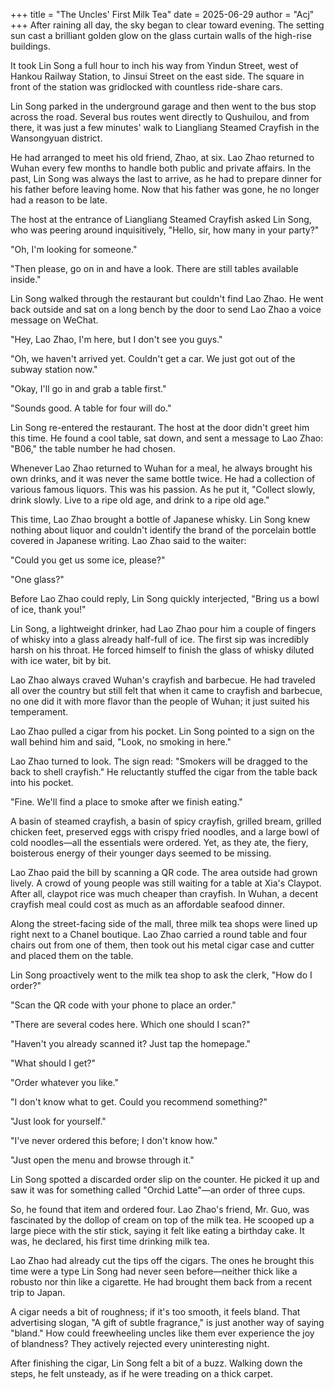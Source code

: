 +++
title = "The Uncles' First Milk Tea"
date = 2025-06-29
author = "Acj"
+++
After raining all day, the sky began to clear toward evening. The setting sun cast a brilliant golden glow on the glass curtain walls of the high-rise buildings.

It took Lin Song a full hour to inch his way from Yindun Street, west of Hankou Railway Station, to Jinsui Street on the east side. The square in front of the station was gridlocked with countless ride-share cars.

Lin Song parked in the underground garage and then went to the bus stop across the road. Several bus routes went directly to Qushuilou, and from there, it was just a few minutes' walk to Liangliang Steamed Crayfish in the Wansongyuan district.

He had arranged to meet his old friend, Zhao, at six. Lao Zhao returned to Wuhan every few months to handle both public and private affairs. In the past, Lin Song was always the last to arrive, as he had to prepare dinner for his father before leaving home. Now that his father was gone, he no longer had a reason to be late.

The host at the entrance of Liangliang Steamed Crayfish asked Lin Song, who was peering around inquisitively, "Hello, sir, how many in your party?"

"Oh, I'm looking for someone."

"Then please, go on in and have a look. There are still tables available inside."

Lin Song walked through the restaurant but couldn't find Lao Zhao. He went back outside and sat on a long bench by the door to send Lao Zhao a voice message on WeChat.

"Hey, Lao Zhao, I'm here, but I don't see you guys."

"Oh, we haven't arrived yet. Couldn't get a car. We just got out of the subway station now."

"Okay, I'll go in and grab a table first."

"Sounds good. A table for four will do."

Lin Song re-entered the restaurant. The host at the door didn't greet him this time. He found a cool table, sat down, and sent a message to Lao Zhao: "B06," the table number he had chosen.

Whenever Lao Zhao returned to Wuhan for a meal, he always brought his own drinks, and it was never the same bottle twice. He had a collection of various famous liquors. This was his passion. As he put it, "Collect slowly, drink slowly. Live to a ripe old age, and drink to a ripe old age."

This time, Lao Zhao brought a bottle of Japanese whisky. Lin Song knew nothing about liquor and couldn't identify the brand of the porcelain bottle covered in Japanese writing. Lao Zhao said to the waiter:

"Could you get us some ice, please?"

"One glass?"

Before Lao Zhao could reply, Lin Song quickly interjected, "Bring us a bowl of ice, thank you!"

Lin Song, a lightweight drinker, had Lao Zhao pour him a couple of fingers of whisky into a glass already half-full of ice. The first sip was incredibly harsh on his throat. He forced himself to finish the glass of whisky diluted with ice water, bit by bit.

Lao Zhao always craved Wuhan's crayfish and barbecue. He had traveled all over the country but still felt that when it came to crayfish and barbecue, no one did it with more flavor than the people of Wuhan; it just suited his temperament.

Lao Zhao pulled a cigar from his pocket. Lin Song pointed to a sign on the wall behind him and said, "Look, no smoking in here."

Lao Zhao turned to look. The sign read: "Smokers will be dragged to the back to shell crayfish." He reluctantly stuffed the cigar from the table back into his pocket.

"Fine. We'll find a place to smoke after we finish eating."

A basin of steamed crayfish, a basin of spicy crayfish, grilled bream, grilled chicken feet, preserved eggs with crispy fried noodles, and a large bowl of cold noodles—all the essentials were ordered. Yet, as they ate, the fiery, boisterous energy of their younger days seemed to be missing.

Lao Zhao paid the bill by scanning a QR code. The area outside had grown lively. A crowd of young people was still waiting for a table at Xia's Claypot. After all, claypot rice was much cheaper than crayfish. In Wuhan, a decent crayfish meal could cost as much as an affordable seafood dinner.

Along the street-facing side of the mall, three milk tea shops were lined up right next to a Chanel boutique. Lao Zhao carried a round table and four chairs out from one of them, then took out his metal cigar case and cutter and placed them on the table.

Lin Song proactively went to the milk tea shop to ask the clerk, "How do I order?"

"Scan the QR code with your phone to place an order."

"There are several codes here. Which one should I scan?"

"Haven't you already scanned it? Just tap the homepage."

"What should I get?"

"Order whatever you like."

"I don't know what to get. Could you recommend something?"

"Just look for yourself."

"I've never ordered this before; I don't know how."

"Just open the menu and browse through it."

Lin Song spotted a discarded order slip on the counter. He picked it up and saw it was for something called "Orchid Latte"—an order of three cups.

So, he found that item and ordered four. Lao Zhao's friend, Mr. Guo, was fascinated by the dollop of cream on top of the milk tea. He scooped up a large piece with the stir stick, saying it felt like eating a birthday cake. It was, he declared, his first time drinking milk tea.

Lao Zhao had already cut the tips off the cigars. The ones he brought this time were a type Lin Song had never seen before—neither thick like a robusto nor thin like a cigarette. He had brought them back from a recent trip to Japan.

A cigar needs a bit of roughness; if it's too smooth, it feels bland. That advertising slogan, "A gift of subtle fragrance," is just another way of saying "bland." How could freewheeling uncles like them ever experience the joy of blandness? They actively rejected every uninteresting night.

After finishing the cigar, Lin Song felt a bit of a buzz. Walking down the steps, he felt unsteady, as if he were treading on a thick carpet.

